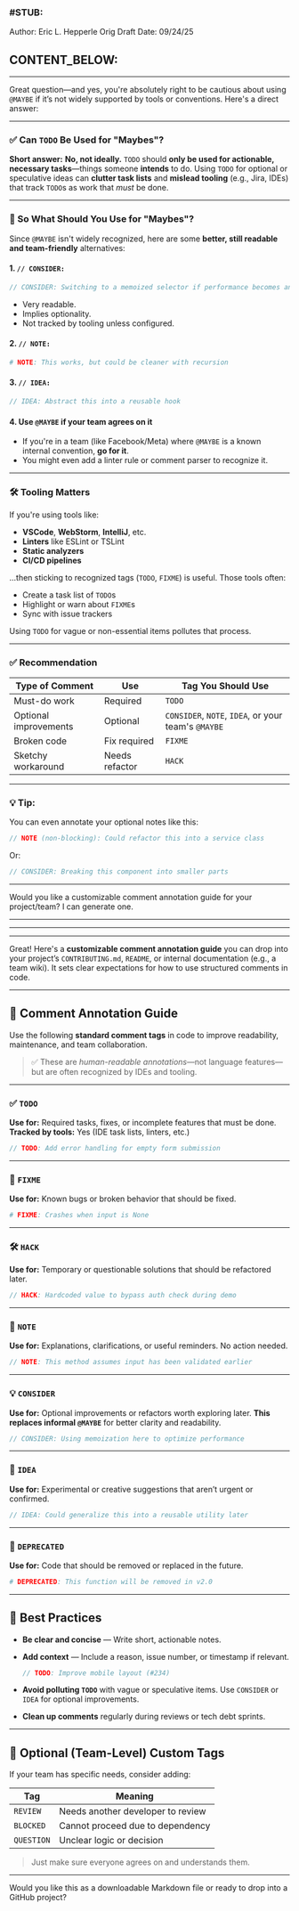 ### #STUB: 

Author: Eric L. Hepperle
Orig Draft Date:
09/24/25


## CONTENT_BELOW: ##

---




Great question—and yes, you're absolutely right to be cautious about using `@MAYBE` if it’s not widely supported by tools or conventions. Here's a direct answer:

---

### ✅ Can `TODO` Be Used for "Maybes"?

**Short answer:**
**No, not ideally.** `TODO` should **only be used for actionable, necessary tasks**—things someone **intends** to do. Using `TODO` for optional or speculative ideas can **clutter task lists** and **mislead tooling** (e.g., Jira, IDEs) that track `TODO`s as work that *must* be done.

---

### 🤔 So What Should You Use for "Maybes"?

Since `@MAYBE` isn't widely recognized, here are some **better, still readable and team-friendly** alternatives:

#### 1. **`// CONSIDER:`**

```js
// CONSIDER: Switching to a memoized selector if performance becomes an issue
```

* Very readable.
* Implies optionality.
* Not tracked by tooling unless configured.

#### 2. **`// NOTE:`**

```python
# NOTE: This works, but could be cleaner with recursion
```

#### 3. **`// IDEA:`**

```ts
// IDEA: Abstract this into a reusable hook
```

#### 4. **Use `@MAYBE` if your team agrees on it**

* If you're in a team (like Facebook/Meta) where `@MAYBE` is a known internal convention, **go for it**.
* You might even add a linter rule or comment parser to recognize it.

---

### 🛠️ Tooling Matters

If you're using tools like:

* **VSCode**, **WebStorm**, **IntelliJ**, etc.
* **Linters** like ESLint or TSLint
* **Static analyzers**
* **CI/CD pipelines**

...then sticking to recognized tags (`TODO`, `FIXME`) is useful. Those tools often:

* Create a task list of `TODO`s
* Highlight or warn about `FIXME`s
* Sync with issue trackers

Using `TODO` for vague or non-essential items pollutes that process.

---

### ✅ Recommendation

| Type of Comment       | Use            | Tag You Should Use                                  |
| --------------------- | -------------- | --------------------------------------------------- |
| Must-do work          | Required       | `TODO`                                              |
| Optional improvements | Optional       | `CONSIDER`, `NOTE`, `IDEA`, or your team's `@MAYBE` |
| Broken code           | Fix required   | `FIXME`                                             |
| Sketchy workaround    | Needs refactor | `HACK`                                              |

---

### 💡 Tip:

You can even annotate your optional notes like this:

```ts
// NOTE (non-blocking): Could refactor this into a service class
```

Or:

```ts
// CONSIDER: Breaking this component into smaller parts
```

---

Would you like a customizable comment annotation guide for your project/team? I can generate one.




---


---
---



Great! Here's a **customizable comment annotation guide** you can drop into your project’s `CONTRIBUTING.md`, `README`, or internal documentation (e.g., a team wiki). It sets clear expectations for how to use structured comments in code.

---

## 🧭 Comment Annotation Guide

Use the following **standard comment tags** in code to improve readability, maintenance, and team collaboration.

> ✅ These are *human-readable annotations*—not language features—but are often recognized by IDEs and tooling.

---

### ✅ `TODO`

**Use for:** Required tasks, fixes, or incomplete features that must be done.
**Tracked by tools:** Yes (IDE task lists, linters, etc.)

```js
// TODO: Add error handling for empty form submission
```

---

### 🐛 `FIXME`

**Use for:** Known bugs or broken behavior that should be fixed.

```python
# FIXME: Crashes when input is None
```

---

### 🛠 `HACK`

**Use for:** Temporary or questionable solutions that should be refactored later.

```ts
// HACK: Hardcoded value to bypass auth check during demo
```

---

### 🧠 `NOTE`

**Use for:** Explanations, clarifications, or useful reminders. No action needed.

```go
// NOTE: This method assumes input has been validated earlier
```

---

### 💡 `CONSIDER`

**Use for:** Optional improvements or refactors worth exploring later.
**This replaces informal `@MAYBE`** for better clarity and readability.

```js
// CONSIDER: Using memoization here to optimize performance
```

---

### 🌱 `IDEA`

**Use for:** Experimental or creative suggestions that aren’t urgent or confirmed.

```ts
// IDEA: Could generalize this into a reusable utility later
```

---

### 🚫 `DEPRECATED`

**Use for:** Code that should be removed or replaced in the future.

```python
# DEPRECATED: This function will be removed in v2.0
```

---

## 🧰 Best Practices

* **Be clear and concise** — Write short, actionable notes.
* **Add context** — Include a reason, issue number, or timestamp if relevant.

  ```js
  // TODO: Improve mobile layout (#234)
  ```
* **Avoid polluting `TODO`** with vague or speculative items.
  Use `CONSIDER` or `IDEA` for optional improvements.
* **Clean up comments** regularly during reviews or tech debt sprints.

---

## 🔧 Optional (Team-Level) Custom Tags

If your team has specific needs, consider adding:

| Tag        | Meaning                           |
| ---------- | --------------------------------- |
| `REVIEW`   | Needs another developer to review |
| `BLOCKED`  | Cannot proceed due to dependency  |
| `QUESTION` | Unclear logic or decision         |

> Just make sure everyone agrees on and understands them.

---

Would you like this as a downloadable Markdown file or ready to drop into a GitHub project?
